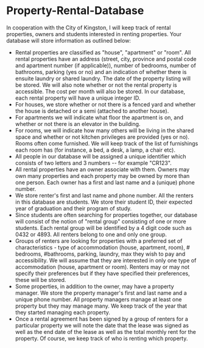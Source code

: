 # Property-Rental-Database
In cooperation with the City of Kingston, I will keep track of rental properties, owners and students interested in renting properties.
Your database will store information as outlined below:

-   Rental properties are classified as "house", "apartment" or "room".  All rental properties have an address (street, city, province and postal code and apartment number (if applicable)), 
    number of bedrooms, number of bathrooms, parking (yes or no) and an indication of whether there is ensuite laundry or shared laundry.  The date of the property listing will be stored. We 
    will also note whether or not the rental property is accessible. The cost per month will also be stored.  In our database, each rental property will have a unique integer ID.
-   For houses, we store whether or not there is a fenced yard and whether the house is detached or a semi (attached to another house). 
-   For apartments we will indicate what floor the apartment is on, and whether or not there is an elevator in the building.
-   For rooms, we will indicate how many others will be living in the shared space and whether or not kitchen privileges are provided (yes or no).  Rooms often come furnished.  We will keep 
    track of the list of furnishings each room has (for instance, a bed, a desk, a lamp, a chair etc).
-   All people in our database will be assigned a unique identifier which consists of two letters and 3 numbers -- for example "CR123".
-   All rental properties have an owner associate with them.  Owners may own many properties and each property may be owned by more than one person.  Each owner has a first and last name and a 
    (unique) phone number.
-   We store renter's first and last name and  phone number.  All the renters in this database are students. We store their student ID, their expected year of graduation and their program of 
    study.  
-   Since students are often searching for properties together, our database will consist of the notion of "rental group" consisting of one or more students.  Each rental group will be 
    identified by a 4 digit code such as 0432 or 4893.  All renters belong to one and only one group. 
-   Groups of renters are looking for properties with a preferred set of characteristics - type of accommodation (house, apartment, room), # bedrooms, #bathrooms, parking, laundry, max they wish 
    to pay and accessibility.  We will assume that they are interested in only one type of accommodation (house, apartment or room).  Renters may or may not specify their preferences but if they 
    have specified their preferences, these will be stored.
-   Some properties, in addition to the owner, may have a property manager.  We store the property manager's first and last name and a unique phone number.  All property managers manage at least 
    one property but they may manage many.  We keep track of the year that they started managing each property.
-   Once a rental agreement has been signed by a group of renters for a particular property we will note the date that the lease was signed as well as the end date of the lease as well as the 
    total monthly rent for the property.  Of course, we keep track of who is renting which property.
